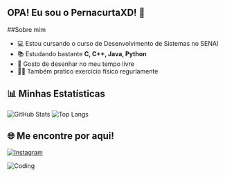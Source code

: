## OPA! Eu sou o PernacurtaXD! 👋

##Sobre mim
- 💻 Estou cursando o curso de Desenvolvimento de Sistemas no SENAI
- 📚 Estudando bastante **C, C++, Java, Python**
- 🎨 Gosto de desenhar no meu tempo livre
- 🏋️‍♂️ Também pratico exercício físico regurlamente

## 📊 Minhas Estatísticas
![GitHub Stats](https://github-readme-stats.vercel.app/api?username=PernacurtaXD&show_icons=true&theme=dark)
![Top Langs](https://github-readme-stats.vercel.app/api/top-langs/?username=PernacurtaXD&layout=compact&theme=dark)


## 🌐 Me encontre por aqui!
[![Instagram](https://img.shields.io/badge/Instagram-E4405F?style=for-the-badge&logo=instagram&logoColor=white)](https://instagram.com/lulisfeliw)


![Coding](https://media.giphy.com/media/qgQUggAC3Pfv687qPC/giphy.gif)
